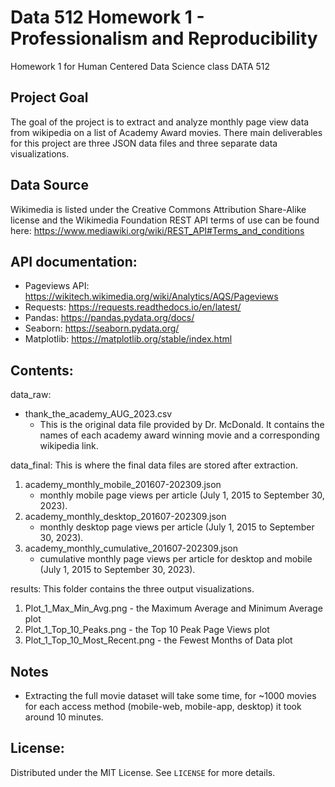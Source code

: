 # Data 512 Homework 1 - Professionalism and Reproducibility
Homework 1 for Human Centered Data Science class DATA 512

## Project Goal
The goal of the project is to extract and analyze monthly page view data from wikipedia on a list of Academy Award movies. There main deliverables for this project are three JSON data files and three separate data visualizations.

## Data Source
Wikimedia is listed under the Creative Commons Attribution Share-Alike license and the Wikimedia Foundation REST API terms of use can be found here: https://www.mediawiki.org/wiki/REST_API#Terms_and_conditions

## API documentation:
- Pageviews API: https://wikitech.wikimedia.org/wiki/Analytics/AQS/Pageviews
- Requests: https://requests.readthedocs.io/en/latest/
- Pandas: https://pandas.pydata.org/docs/
- Seaborn: https://seaborn.pydata.org/
- Matplotlib: https://matplotlib.org/stable/index.html

## Contents:
data_raw:
- thank_the_academy_AUG_2023.csv
    - This is the original data file provided by Dr. McDonald. It contains the names of each academy award winning movie and a corresponding wikipedia link.

data_final:
This is where the final data files are stored after extraction.
1. academy_monthly_mobile_201607-202309.json
    - monthly mobile page views per article (July 1, 2015 to September 30, 2023).
2. academy_monthly_desktop_201607-202309.json
    - monthly desktop page views per article (July 1, 2015 to September 30, 2023).
3. academy_monthly_cumulative_201607-202309.json
    - cumulative monthly page views per article for desktop and mobile (July 1, 2015 to September 30, 2023).

results:
This folder contains the three output visualizations.
1. Plot_1_Max_Min_Avg.png - the Maximum Average and Minimum Average plot
1. Plot_1_Top_10_Peaks.png - the Top 10 Peak Page Views plot
1. Plot_1_Top_10_Most_Recent.png - the Fewest Months of Data plot

## Notes
- Extracting the full movie dataset will take some time, for ~1000 movies for each access method (mobile-web, mobile-app, desktop) it took around 10 minutes.


## License:
Distributed under the MIT License. See `LICENSE` for more details.
